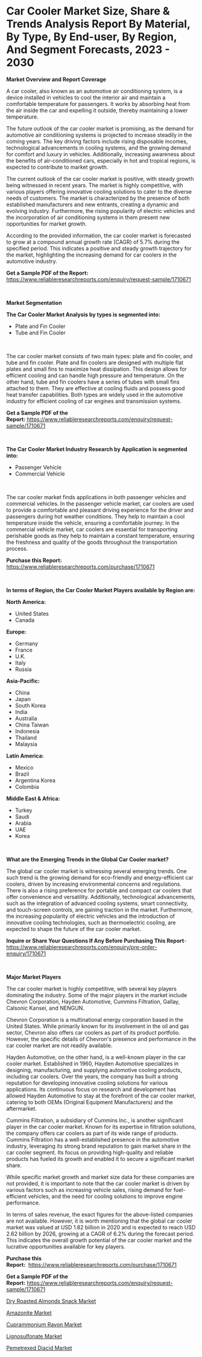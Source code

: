 <p><h1>Car Cooler Market Size, Share & Trends Analysis Report By Material, By Type, By End-user, By Region, And Segment Forecasts, 2023 - 2030</h1></p><p><strong>Market Overview and Report Coverage</strong></p>
<p><p>A car cooler, also known as an automotive air conditioning system, is a device installed in vehicles to cool the interior air and maintain a comfortable temperature for passengers. It works by absorbing heat from the air inside the car and expelling it outside, thereby maintaining a lower temperature.</p><p>The future outlook of the car cooler market is promising, as the demand for automotive air conditioning systems is projected to increase steadily in the coming years. The key driving factors include rising disposable incomes, technological advancements in cooling systems, and the growing demand for comfort and luxury in vehicles. Additionally, increasing awareness about the benefits of air-conditioned cars, especially in hot and tropical regions, is expected to contribute to market growth.</p><p>The current outlook of the car cooler market is positive, with steady growth being witnessed in recent years. The market is highly competitive, with various players offering innovative cooling solutions to cater to the diverse needs of customers. The market is characterized by the presence of both established manufacturers and new entrants, creating a dynamic and evolving industry. Furthermore, the rising popularity of electric vehicles and the incorporation of air conditioning systems in them present new opportunities for market growth.</p><p>According to the provided information, the car cooler market is forecasted to grow at a compound annual growth rate (CAGR) of 5.7% during the specified period. This indicates a positive and steady growth trajectory for the market, highlighting the increasing demand for car coolers in the automotive industry.</p></p>
<p><strong>Get a Sample PDF of the Report:</strong> <a href="https://www.reliableresearchreports.com/enquiry/request-sample/1710671">https://www.reliableresearchreports.com/enquiry/request-sample/1710671</a></p>
<p>&nbsp;</p>
<p><strong>Market Segmentation</strong></p>
<p><strong>The Car Cooler Market Analysis by types is segmented into:</strong></p>
<p><ul><li>Plate and Fin Cooler</li><li>Tube and Fin Cooler</li></ul></p>
<p>&nbsp;</p>
<p><p>The car cooler market consists of two main types: plate and fin cooler, and tube and fin cooler. Plate and fin coolers are designed with multiple flat plates and small fins to maximize heat dissipation. This design allows for efficient cooling and can handle high pressure and temperature. On the other hand, tube and fin coolers have a series of tubes with small fins attached to them. They are effective at cooling fluids and possess good heat transfer capabilities. Both types are widely used in the automotive industry for efficient cooling of car engines and transmission systems.</p></p>
<p><strong>Get a Sample PDF of the Report:</strong>&nbsp;<a href="https://www.reliableresearchreports.com/enquiry/request-sample/1710671">https://www.reliableresearchreports.com/enquiry/request-sample/1710671</a></p>
<p>&nbsp;</p>
<p><strong>The Car Cooler Market Industry Research by Application is segmented into:</strong></p>
<p><ul><li>Passenger Vehicle</li><li>Commercial Vehicle</li></ul></p>
<p>&nbsp;</p>
<p><p>The car cooler market finds applications in both passenger vehicles and commercial vehicles. In the passenger vehicle market, car coolers are used to provide a comfortable and pleasant driving experience for the driver and passengers during hot weather conditions. They help to maintain a cool temperature inside the vehicle, ensuring a comfortable journey. In the commercial vehicle market, car coolers are essential for transporting perishable goods as they help to maintain a constant temperature, ensuring the freshness and quality of the goods throughout the transportation process.</p></p>
<p><strong>Purchase this Report:</strong>&nbsp; <a href="https://www.reliableresearchreports.com/purchase/1710671">https://www.reliableresearchreports.com/purchase/1710671</a></p>
<p>&nbsp;</p>
<p><strong>In terms of Region, the Car Cooler Market Players available by Region are:</strong></p>
<p>
    <p> <strong> North America: </strong>
        <ul>
            <li>United States</li>
            <li>Canada</li>
        </ul>
        </p> 
    <p> <strong> Europe: </strong>
        <ul>
            <li>Germany</li>
            <li>France</li>
            <li>U.K.</li>
            <li>Italy</li>
            <li>Russia</li>
        </ul>
        </p> 
    <p> <strong> Asia-Pacific: </strong>
        <ul>
            <li>China</li>
            <li>Japan</li>
            <li>South Korea</li>
            <li>India</li>
            <li>Australia</li>
            <li>China Taiwan</li>
            <li>Indonesia</li>
            <li>Thailand</li>
            <li>Malaysia</li>
        </ul>
        </p> 
    <p> <strong> Latin America: </strong>
        <ul>
            <li>Mexico</li>
            <li>Brazil</li>
            <li>Argentina Korea</li>
            <li>Colombia</li>
        </ul>
        </p> 
    <p> <strong> Middle East & Africa: </strong>
        <ul>
            <li>Turkey</li>
            <li>Saudi</li>
            <li>Arabia</li>
            <li>UAE</li>
            <li>Korea</li>
        </ul>
    </p>
    </p>
<p>&nbsp;</p>
<p><strong>What are the Emerging Trends in the Global Car Cooler market?</strong></p>
<p><p>The global car cooler market is witnessing several emerging trends. One such trend is the growing demand for eco-friendly and energy-efficient car coolers, driven by increasing environmental concerns and regulations. There is also a rising preference for portable and compact car coolers that offer convenience and versatility. Additionally, technological advancements, such as the integration of advanced cooling systems, smart connectivity, and touch-screen controls, are gaining traction in the market. Furthermore, the increasing popularity of electric vehicles and the introduction of innovative cooling technologies, such as thermoelectric cooling, are expected to shape the future of the car cooler market.</p></p>
<p><strong>Inquire or Share Your Questions If Any Before Purchasing This Report</strong>- <a href="https://www.reliableresearchreports.com/enquiry/pre-order-enquiry/1710671">https://www.reliableresearchreports.com/enquiry/pre-order-enquiry/1710671</a></p>
<p>&nbsp;</p>
<p><strong>Major Market Players</strong></p>
<p><p>The car cooler market is highly competitive, with several key players dominating the industry. Some of the major players in the market include Chevron Corporation, Hayden Automotive, Cummins Filtration, Gallay, Calsonic Kansei, and NENGUN.</p><p>Chevron Corporation is a multinational energy corporation based in the United States. While primarily known for its involvement in the oil and gas sector, Chevron also offers car coolers as part of its product portfolio. However, the specific details of Chevron's presence and performance in the car cooler market are not readily available.</p><p>Hayden Automotive, on the other hand, is a well-known player in the car cooler market. Established in 1960, Hayden Automotive specializes in designing, manufacturing, and supplying automotive cooling products, including car coolers. Over the years, the company has built a strong reputation for developing innovative cooling solutions for various applications. Its continuous focus on research and development has allowed Hayden Automotive to stay at the forefront of the car cooler market, catering to both OEMs (Original Equipment Manufacturers) and the aftermarket.</p><p>Cummins Filtration, a subsidiary of Cummins Inc., is another significant player in the car cooler market. Known for its expertise in filtration solutions, the company offers car coolers as part of its wide range of products. Cummins Filtration has a well-established presence in the automotive industry, leveraging its strong brand reputation to gain market share in the car cooler segment. Its focus on providing high-quality and reliable products has fueled its growth and enabled it to secure a significant market share.</p><p>While specific market growth and market size data for these companies are not provided, it is important to note that the car cooler market is driven by various factors such as increasing vehicle sales, rising demand for fuel-efficient vehicles, and the need for cooling solutions to improve engine performance.</p><p>In terms of sales revenue, the exact figures for the above-listed companies are not available. However, it is worth mentioning that the global car cooler market was valued at USD 1.82 billion in 2020 and is expected to reach USD 2.62 billion by 2026, growing at a CAGR of 6.2% during the forecast period. This indicates the overall growth potential of the car cooler market and the lucrative opportunities available for key players.</p></p>
<p><strong>Purchase this Report:</strong>&nbsp;&nbsp;<a href="https://www.reliableresearchreports.com/purchase/1710671">https://www.reliableresearchreports.com/purchase/1710671</a></p>
<p></p>
<p><strong>Get a Sample PDF of the Report:</strong>&nbsp;<a href="https://www.reliableresearchreports.com/enquiry/request-sample/1710671">https://www.reliableresearchreports.com/enquiry/request-sample/1710671</a></p>
<p><p><a href="https://medium.com/@lisasanchez1968/dry-roasted-almonds-snack-market-trends-forecast-and-competitive-analysis-to-2030-3e883be6330c">Dry Roasted Almonds Snack Market</a></p><p><a href="https://www.linkedin.com/pulse/amazonite-market-research-report-provides-thorough-industry-tuw7c/">Amazonite Market</a></p><p><a href="https://www.linkedin.com/pulse/cuprammonium-rayon-market-share-amp-new-trends-analysis-vhfac/">Cuprammonium Rayon Market</a></p><p><a href="https://www.linkedin.com/pulse/lignosulfonate-market-size-share-amp-trends-analysis-report-md8dc/">Lignosulfonate Market</a></p><p><a href="https://medium.com/@brittanyrobertson07/analyzing-pemetrexed-diacid-market-global-industry-perspective-and-forecast-2023-to-2030-b8b4f15f3f30">Pemetrexed Diacid Market</a></p></p>